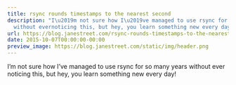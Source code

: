 ```yaml
---
title: rsync rounds timestamps to the nearest second
description: "I\u2019m not sure how I\u2019ve managed to use rsync for so many years
  without evernoticing this, but hey, you learn something new every day!"
url: https://blog.janestreet.com/rsync-rounds-timestamps-to-the-nearest-second/
date: 2015-10-07T00:00:00-00:00
preview_image: https://blog.janestreet.com/static/img/header.png
---
```


<p>I’m not sure how I’ve managed to use rsync for so many years without ever
noticing this, but hey, you learn something new every day!</p>
